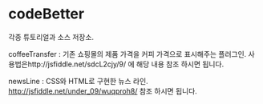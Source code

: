 # codeBetter

각종 튜토리얼과 소스 저장소.

coffeeTransfer : 기존 쇼핑몰의 제품 가격을 커피 가격으로 표시해주는 플러그인.
사용법은http://jsfiddle.net/sdcL2cjy/9/ 에 해당 내용 참조 하시면 됩니다.


newsLine : CSS와 HTML로 구현한 뉴스 라인. http://jsfiddle.net/under_09/wuqproh8/ 참조 하시면 됩니다.
